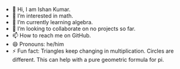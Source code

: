 - 👋 Hi,  I am Ishan Kumar.
- 👀 I’m interested in math.
- 🌱 I’m currently learning algebra.
- 💞️ I’m looking to collaborate on no projects so far. 
- 📫 How to reach me on GitHub. 
- 😄 Pronouns: he/him
- ⚡ Fun fact: Triangles keep changing in multiplication. Circles are different. This can help with a pure geometric formula for pi.

<!---
ishan-ajkumar/ishan-ajkumar is a ✨ special ✨ repository because its `README.md` (this file) appears on your GitHub profile.
You can click the Preview link to take a look at your changes.
--->
